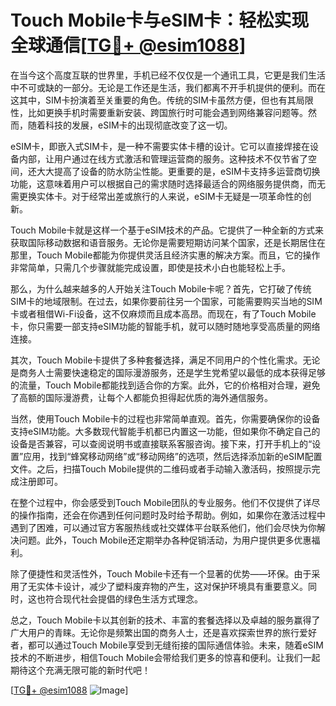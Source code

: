 # Touch Mobile卡与eSIM卡：轻松实现全球通信[[TG💪+ @esim1088](https://t.me/s/esim1088)]

在当今这个高度互联的世界里，手机已经不仅仅是一个通讯工具，它更是我们生活中不可或缺的一部分。无论是工作还是生活，我们都离不开手机提供的便利。而在这其中，SIM卡扮演着至关重要的角色。传统的SIM卡虽然方便，但也有其局限性，比如更换手机时需要重新安装、跨国旅行时可能会遇到网络兼容问题等。然而，随着科技的发展，eSIM卡的出现彻底改变了这一切。

eSIM卡，即嵌入式SIM卡，是一种不需要实体卡槽的设计。它可以直接焊接在设备内部，让用户通过在线方式激活和管理运营商的服务。这种技术不仅节省了空间，还大大提高了设备的防水防尘性能。更重要的是，eSIM卡支持多运营商切换功能，这意味着用户可以根据自己的需求随时选择最适合的网络服务提供商，而无需更换实体卡。对于经常出差或旅行的人来说，eSIM卡无疑是一项革命性的创新。

Touch Mobile卡就是这样一个基于eSIM技术的产品。它提供了一种全新的方式来获取国际移动数据和语音服务。无论你是需要短期访问某个国家，还是长期居住在那里，Touch Mobile都能为你提供灵活且经济实惠的解决方案。而且，它的操作非常简单，只需几个步骤就能完成设置，即使是技术小白也能轻松上手。

那么，为什么越来越多的人开始关注Touch Mobile卡呢？首先，它打破了传统SIM卡的地域限制。在过去，如果你要前往另一个国家，可能需要购买当地的SIM卡或者租借Wi-Fi设备，这不仅麻烦而且成本高昂。而现在，有了Touch Mobile卡，你只需要一部支持eSIM功能的智能手机，就可以随时随地享受高质量的网络连接。

其次，Touch Mobile卡提供了多种套餐选择，满足不同用户的个性化需求。无论是商务人士需要快速稳定的国际漫游服务，还是学生党希望以最低的成本获得足够的流量，Touch Mobile都能找到适合你的方案。此外，它的价格相对合理，避免了高额的国际漫游费，让每个人都能负担得起优质的海外通信服务。

当然，使用Touch Mobile卡的过程也非常简单直观。首先，你需要确保你的设备支持eSIM功能。大多数现代智能手机都已内置这一功能，但如果你不确定自己的设备是否兼容，可以查阅说明书或直接联系客服咨询。接下来，打开手机上的“设置”应用，找到“蜂窝移动网络”或“移动网络”的选项，然后选择添加新的eSIM配置文件。之后，扫描Touch Mobile提供的二维码或者手动输入激活码，按照提示完成注册即可。

在整个过程中，你会感受到Touch Mobile团队的专业服务。他们不仅提供了详尽的操作指南，还会在你遇到任何问题时及时给予帮助。例如，如果你在激活过程中遇到了困难，可以通过官方客服热线或社交媒体平台联系他们，他们会尽快为你解决问题。此外，Touch Mobile还定期举办各种促销活动，为用户提供更多优惠福利。

除了便捷性和灵活性外，Touch Mobile卡还有一个显著的优势——环保。由于采用了无实体卡设计，减少了塑料废弃物的产生，这对保护环境具有重要意义。同时，这也符合现代社会提倡的绿色生活方式理念。

总之，Touch Mobile卡以其创新的技术、丰富的套餐选择以及卓越的服务赢得了广大用户的青睐。无论你是频繁出国的商务人士，还是喜欢探索世界的旅行爱好者，都可以通过Touch Mobile享受到无缝衔接的国际通信体验。未来，随着eSIM技术的不断进步，相信Touch Mobile会带给我们更多的惊喜和便利。让我们一起期待这个充满无限可能的新时代吧！

[[TG💪+ @esim1088](https://t.me/s/esim1088) ![Image](https://i.postimg.cc/4NQfJmqS/Snipaste-2025-05-13-00-14-12.png)]